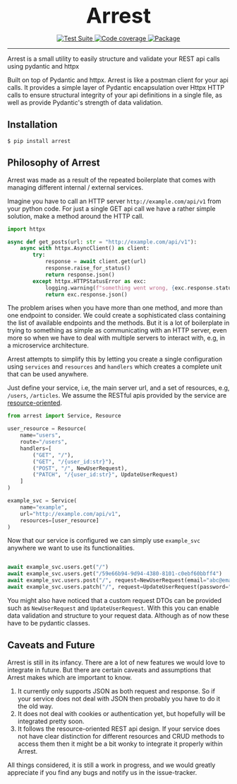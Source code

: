 <h1 align="center" style="font-size: 3rem; margin: 0">
Arrest
</h1>

<div align="center">
    <p>
        <a href="https://github.com/s-bose/arrest/actions/workflows/tests.yml">
            <img src="https://github.com/s-bose/arrest/actions/workflows/tests.yml/badge.svg" alt="Test Suite">
        </a>
        <a href="https://codecov.io/github/s-bose/arrest">
            <img src="https://codecov.io/github/s-bose/arrest/graph/badge.svg?token=VBU3156QHP" alt="Code coverage">
        </a>
        <a href="https://pypi.python.org/pypi/arrest">
            <img src="https://img.shields.io/pypi/v/arrest.svg" alt="Package">
        </a>
    </p>
</div>

---

Arrest is a small utility to easily structure and validate your REST api calls using pydantic and httpx

Built on top of Pydantic and httpx.
Arrest is like a postman client for your api calls. It provides a simple layer of Pydantic encapsulation over Httpx HTTP calls to ensure structural integrity of your api definitions in a single file, as well as provide Pydantic's strength of data validation.

## Installation

```shell
$ pip install arrest
```

## Philosophy of Arrest

Arrest was made as a result of the repeated boilerplate that comes with managing different internal / external services.

Imagine you have to call an HTTP server `http://example.com/api/v1` from your python code. For just a single GET api call we have a rather simple solution, make a method around the HTTP call.

```python
import httpx

async def get_posts(url: str = "http://example.com/api/v1"):
    async with httpx.AsyncClient() as client:
        try:
            response = await client.get(url)
            response.raise_for_status()
            return response.json()
        except httpx.HTTPStatusError as exc:
            logging.warning(f"something went wrong, {exc.response.status_code}")
            return exc.response.json()
```

The problem arises when you have more than one method, and more than one endpoint to consider. We could create a sophisticated class containing the list of available endpoints and the methods. But it is a lot of boilerplate in trying to something as simple as communicating with an HTTP server, even more so when we have to deal with multiple servers to interact with, e.g, in a microservice architecture.

Arrest attempts to simplify this by letting you create a single configuration using `services` and `resources` and `handlers` which creates a complete unit that can be used anywhere.

Just define your service, i.e, the main server url, and a set of resources, e.g, `/users`, `/articles`.
We assume the RESTful apis provided by the service are [resource-oriented](https://cloud.google.com/apis/design/resources#resources).

```python
from arrest import Service, Resource

user_resource = Resource(
    name="users",
    route="/users",
    handlers=[
        ("GET", "/"),
        ("GET", "/{user_id:str}"),
        ("POST", "/", NewUserRequest),
        ("PATCH", "/{user_id:str}", UpdateUserRequest)
    ]
)

example_svc = Service(
    name="example",
    url="http://example.com/api/v1",
    resources=[user_resource]
)
```

Now that our service is configured we can simply use `example_svc` anywhere we want to use its functionalities.

```python

await example_svc.users.get("/")
await example_svc.users.get("/59e66b94-9d94-4380-8101-c0ebf60bbff4")
await example_svc.users.post("/", request=NewUserRequest(email="abc@email.com", password="hopefullyhashed"))
await example_svc.users.patch("/", request=UpdateUserRequest(password="hopefullyhashedagain"))
```

You might also have noticed that a custom request DTOs can be provided such as `NewUserRequest` and `UpdateUserRequest`. With this you can enable data validation and structure to your request data. Although as of now these have to be pydantic classes.

## Caveats and Future

Arrest is still in its infancy. There are a lot of new features we would love to integrate in future. But there are certain caveats and assumptions that Arrest makes which are important to know.

1. It currently only supports JSON as both request and response. So if your service does not deal with JSON then probably you have to do it the old way.
2. It does not deal with cookies or authentication yet, but hopefully will be integrated pretty soon.
3. It follows the resource-oriented REST api design. If your service does not have clear distinction for different resources and CRUD methods to access them then it might be a bit wonky to integrate it properly within Arrest.

All things considered, it is still a work in progress, and we would greatly appreciate if you find any bugs and notify us in the issue-tracker.
